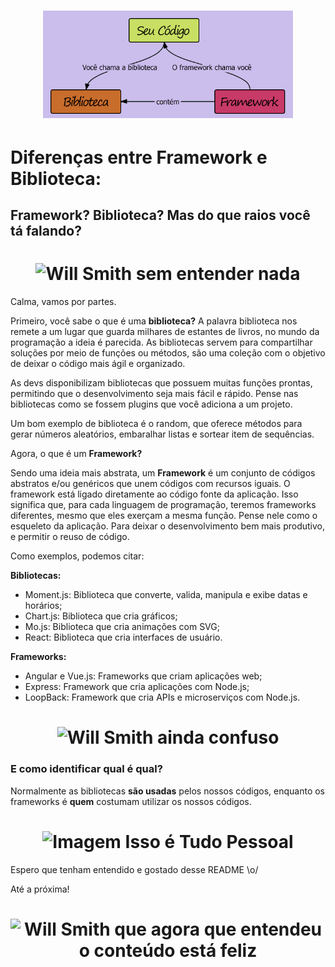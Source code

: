 <h1 align="center">
  <img src="img/framework-biblioteca.png" alt="imagem biblioteca e framework" width="400">
</h1>

# Diferenças entre Framework e Biblioteca:

## Framework? Biblioteca? Mas do que raios você tá falando? 

<h1 align="center">
  <img src=”https://media.tenor.com/__WG7VCNx08AAAAC/yelling-will-smith.gif” alt="Will Smith sem entender nada" width="400">
</h1>

Calma, vamos por partes. 

Primeiro, você sabe o que é uma **biblioteca?** A palavra biblioteca nos remete a um lugar que guarda milhares de estantes de livros, no mundo da programação a ideia é parecida. As bibliotecas servem para compartilhar soluções por meio de funções ou métodos, são uma coleção com o objetivo de deixar o código mais ágil e organizado. 

As devs disponibilizam bibliotecas que possuem muitas funções prontas, permitindo que o desenvolvimento seja mais fácil e rápido. Pense nas bibliotecas como se fossem plugins que você adiciona a um projeto.

Um bom exemplo de biblioteca é o random, que oferece métodos para gerar números aleatórios, embaralhar listas e sortear item de sequências.

Agora, o que é um **Framework?**

Sendo uma ideia mais abstrata, um **Framework** é um conjunto de códigos abstratos e/ou genéricos que unem códigos com recursos iguais. O framework está ligado diretamente ao código fonte da aplicação. Isso significa que, para cada linguagem de programação, teremos frameworks diferentes, mesmo que eles exerçam a mesma função.
Pense nele como o esqueleto da aplicação. Para deixar o desenvolvimento bem mais produtivo, e permitir o reuso de código.

Como exemplos, podemos citar:

**Bibliotecas:**
- Moment.js: Biblioteca que converte, valida, manipula e exibe datas e horários;
- Chart.js: Biblioteca que cria gráficos; 
- Mo.js: Biblioteca que cria animações com SVG;
- React: Biblioteca que cria interfaces de usuário.

**Frameworks:**
- Angular e Vue.js: Frameworks que criam aplicações web;
- Express: Framework que cria aplicações com Node.js;
- LoopBack: Framework que cria APIs e microserviços com Node.js. 

<h1 align="center">
  <img src=”https://media.tenor.com/LZ0NFZBc_2kAAAAM/confused-fresh-prince.gif” alt="Will Smith ainda confuso" width="400">
</h1>

### E como identificar qual é qual?
Normalmente as bibliotecas **são usadas** pelos nossos códigos, enquanto os frameworks é **quem** costumam utilizar os nossos códigos.

<h1 align="center">
<img src=”https://media.tenor.com/xvo8-YQ78P0AAAAC/porky-pig.gif” alt="Imagem Isso é Tudo Pessoal" width="400">
</h1>

Espero que tenham entendido e gostado desse README \o/

Até a próxima!

<h1 align="center">
<img src=”https://i.pinimg.com/originals/af/a9/39/afa939bca40b1969527e37a1ea20a1e3.gif” alt="Will Smith que agora que entendeu o conteúdo está feliz" width="400">
</h1>
